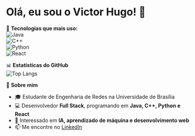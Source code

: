 # Olá, eu sou o Victor Hugo! 👋

🔧 **Tecnologias que mais uso:**  
![Java](https://img.shields.io/badge/Java-ED8B00?style=for-the-badge&logo=java&logoColor=white)  
![C++](https://img.shields.io/badge/C%2B%2B-00599C?style=for-the-badge&logo=c%2B%2B&logoColor=white)  
![Python](https://img.shields.io/badge/Python-3776AB?style=for-the-badge&logo=python&logoColor=white)  
![React](https://img.shields.io/badge/React-20232A?style=for-the-badge&logo=react&logoColor=61DAFB)  

📊 **Estatísticas do GitHub**  
![Top Langs](https://github-readme-stats.vercel.app/api/top-langs/?username=victorhugoguimaraes&layout=compact&theme=dark)  

💬 **Sobre mim**  
- 🎓 Estudante de Engenharia de Redes na Universidade de Brasília  
- 💻 Desenvolvedor **Full Stack**, programando em **Java, C++, Python e React**  
- 🚀 Interessado em **IA, aprendizado de máquina e desenvolvimento web**  
- 📫 Me encontre no [LinkedIn](https://www.linkedin.com/in/victor-hugo-guimarães-nascimento/)  
